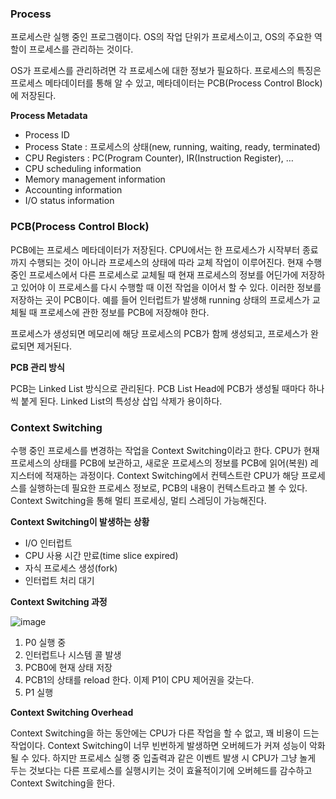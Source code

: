 ### Process

프로세스란 실행 중인 프로그램이다. OS의 작업 단위가 프로세스이고, OS의 주요한 역할이 프로세스를 관리하는 것이다.

OS가 프로세스를 관리하려면 각 프로세스에 대한 정보가 필요하다. 프로세스의 특징은 프로세스 메타데이터를 통해 알 수 있고, 메타데이터는 PCB(Process Control Block)에 저장된다.

**Process Metadata**

- Process ID
- Process State : 프로세스의 상태(new, running, waiting, ready, terminated)
- CPU Registers : PC(Program Counter), IR(Instruction Register), …
- CPU scheduling information
- Memory management information
- Accounting information
- I/O status information

### PCB(Process Control Block)

PCB에는 프로세스 메타데이터가 저장된다. CPU에서는 한 프로세스가 시작부터 종료까지 수행되는 것이 아니라 프로세스의 상태에 따라 교체 작업이 이루어진다. 현재 수행 중인 프로세스에서 다른 프로세스로 교체될 때 현재 프로세스의 정보를 어딘가에 저장하고 있어야 이 프로세스를 다시 수행할 때 이전 작업을 이어서 할 수 있다. 이러한 정보를 저장하는 곳이 PCB이다. 예를 들어 인터럽트가 발생해 running 상태의 프로세스가 교체될 때 프로세스에 관한 정보를 PCB에 저장해야 한다.

프로세스가 생성되면 메모리에 해당 프로세스의 PCB가 함께 생성되고, 프로세스가 완료되면 제거된다. 

**PCB 관리 방식**

PCB는 Linked List 방식으로 관리된다. PCB List Head에 PCB가 생성될 때마다 하나씩 붙게 된다. Linked List의 특성상 삽입 삭제가 용이하다. 

### Context Switching

수행 중인 프로세스를 변경하는 작업을 Context Switching이라고 한다. CPU가 현재 프로세스의 상태를 PCB에 보관하고, 새로운 프로세스의 정보를 PCB에 읽어(복원) 레지스터에 적재하는 과정이다. Context Switching에서 컨텍스트란 CPU가 해당 프로세스를 실행하는데 필요한 프로세스 정보로, PCB의 내용이 컨텍스트라고 볼 수 있다. Context Switching을 통해 멀티 프로세싱, 멀티 스레딩이 가능해진다.

**Context Switching이 발생하는 상황**

- I/O 인터럽트
- CPU 사용 시간 만료(time slice expired)
- 자식 프로세스 생성(fork)
- 인터럽트 처리 대기

**Context Switching 과정**

![image](https://user-images.githubusercontent.com/67777523/202478250-6c4f5071-e185-4b59-a266-50dd74c9a646.png)


1. P0 실행 중
2. 인터럽트나 시스템 콜 발생
3. PCB0에 현재 상태 저장
4. PCB1의 상태를 reload 한다. 이제 P1이 CPU 제어권을 갖는다.
5. P1 실행

**Context Switching Overhead**

Context Switching을 하는 동안에는 CPU가 다른 작업을 할 수 없고, 꽤 비용이 드는 작업이다. Context Switching이 너무 빈번하게 발생하면 오버헤드가 커져 성능이 악화될 수 있다. 하지만 프로세스 실행 중 입출력과 같은 이벤트 발생 시 CPU가 그냥 놀게 두는 것보다는 다른 프로세스를 실행시키는 것이 효율적이기에 오버헤드를 감수하고 Context Switching을 한다.

